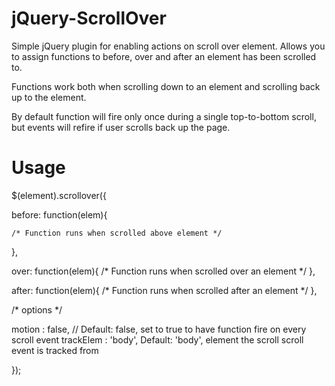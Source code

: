 jQuery-ScrollOver
=================

Simple jQuery plugin for enabling actions on scroll over element. Allows you to assign functions to before, over and after an element has been scrolled to.

Functions work both when scrolling down to an element and scrolling back up to the element.

By default function will fire only once during a single top-to-bottom scroll, but events will refire if user scrolls back up the page.

Usage
=====

$(element).scrollover({

  before: function(elem){
  
    /* Function runs when scrolled above element */
  
  }, 
  
  over: function(elem){
    /* Function runs when scrolled over an element */
  },
  
  after: function(elem){
    /*  Function runs when scrolled after an element */
  },
  
  /* options */
  
  motion : false, // Default: false, set to true to have function fire on every scroll event
  trackElem : 'body', Default: 'body', element the scroll scroll event is tracked from

});
